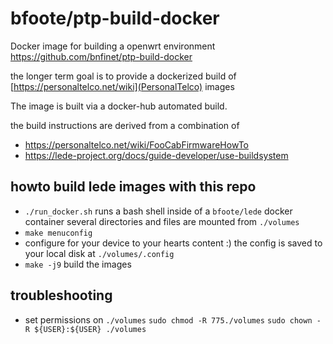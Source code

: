 # bfoote/ptp-build-docker

Docker image for building a openwrt environment
https://github.com/bnfinet/ptp-build-docker

the longer term goal is to provide a dockerized build of [https://personaltelco.net/wiki](PersonalTelco) images

The image is built via a docker-hub automated build.

the build instructions are derived from a combination of
* https://personaltelco.net/wiki/FooCabFirmwareHowTo
* https://lede-project.org/docs/guide-developer/use-buildsystem

## howto build lede images with this repo

* `./run_docker.sh`
  runs a bash shell inside of a `bfoote/lede` docker container
  several directories and files are mounted from `./volumes`
* `make menuconfig`
* configure for your device to your hearts content :)
  the config is saved to your local disk at `./volumes/.config`
* `make -j9`
  build the images



## troubleshooting
* set permissions on `./volumes`
  `sudo chmod -R 775./volumes`
  `sudo chown -R ${USER}:${USER} ./volumes`
